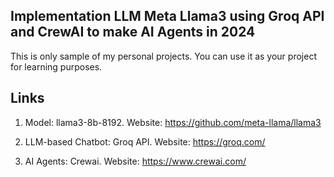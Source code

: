 ## Implementation LLM Meta Llama3 using Groq API and CrewAI to make AI Agents in 2024

This is only sample of my personal projects. You can use it as your project for learning purposes.

## Links

1. Model: llama3-8b-8192.
Website: https://github.com/meta-llama/llama3

2. LLM-based Chatbot: Groq API.
Website: https://groq.com/

3. AI Agents: Crewai.
Website: https://www.crewai.com/